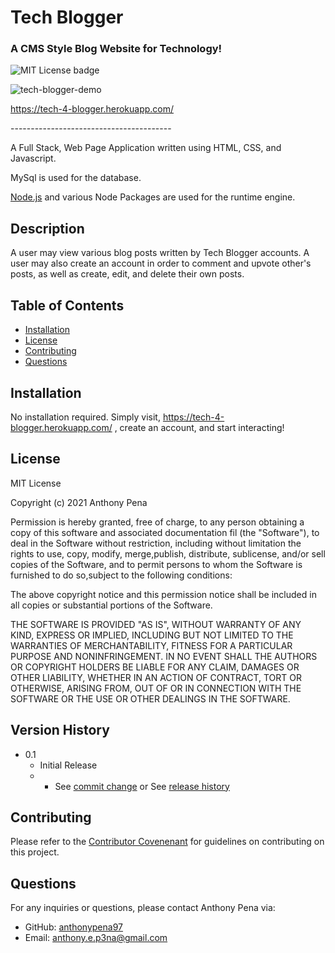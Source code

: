 # Tech Blogger
### A CMS Style Blog Website for Technology!
![MIT License badge](https://img.shields.io/badge/license-MIT_License-green)

![tech-blogger-demo](https://user-images.githubusercontent.com/79285555/134800597-b3ea9a29-94fc-472f-b5da-d2b2be1bb7ac.gif)

https://tech-4-blogger.herokuapp.com/

<p> ---------------------------------------- </p>
A Full Stack, Web Page Application written using HTML, CSS, and Javascript. 

MySql is used for the database.

[Node.js](https://nodejs.org/en/) and various Node Packages are used for the runtime engine.

## Description
A user may view various blog posts written by Tech Blogger accounts. A user may also create an account in order to comment and upvote other's posts, as well as create, edit, and delete their own posts.

## Table of Contents
* [Installation](#installation)
* [License](#license)
* [Contributing](#contributing)
* [Questions](#questions)

## Installation
No installation required. Simply visit, https://tech-4-blogger.herokuapp.com/ , create an account, and start interacting!

## License
MIT License
    
Copyright (c) 2021 Anthony Pena

Permission is hereby granted, free of charge, to any person obtaining a copy of this software and associated documentation fil (the "Software"), to deal in the Software without restriction, including without limitation the rights to use, copy, modify, merge,publish, distribute, sublicense, and/or sell copies of the Software, and to permit persons to whom the Software is furnished to do so,subject to the following conditions:
            
The above copyright notice and this permission notice shall be included in all copies or substantial portions of the Software.
            
THE SOFTWARE IS PROVIDED "AS IS", WITHOUT WARRANTY OF ANY KIND, EXPRESS OR IMPLIED, INCLUDING BUT NOT LIMITED TO THE WARRANTIES OF MERCHANTABILITY, FITNESS FOR A PARTICULAR PURPOSE AND NONINFRINGEMENT. IN NO EVENT SHALL THE AUTHORS OR COPYRIGHT HOLDERS BE LIABLE FOR ANY CLAIM, DAMAGES OR OTHER LIABILITY, WHETHER IN AN ACTION OF CONTRACT, TORT OR OTHERWISE, ARISING FROM, OUT OF OR IN CONNECTION WITH THE SOFTWARE OR THE USE OR OTHER DEALINGS IN THE SOFTWARE.

## Version History
    
* 0.1
    * Initial Release
    * * See [commit change](https://github.com/anthonypena97/tech-blogger/commits/main) or See [release history](https://github.com/anthonypena97/tech-blogger/releases)

## Contributing
Please refer to the [Contributor Covenenant](https://www.contributor-covenant.org/) for guidelines on contributing on this project.

## Questions
For any inquiries or questions, please contact Anthony Pena via:
* GitHub: [anthonypena97](https://github.com/anthonypena97)
* Email: <anthony.e.p3na@gmail.com>
